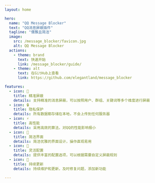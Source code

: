 ```yaml
---
layout: home

hero:
  name: "QQ Message Blocker"
  text: "QQ消息屏蔽插件"
  tagline: "儒雅且简洁"
  image:
    src: /message_blocker/favicon.jpg
    alt: QQ Message Blocker
  actions:
    - theme: brand
      text: 快速开始
      link: /message_blocker/guide/
    - theme: alt
      text: 在GitHub上查看
      link: https://github.com/elegantland/message_blocker

features:
  - icon: 🎯
    title: 精准屏蔽
    details: 支持精准的消息屏蔽，可以按照用户、群组、关键词等多个维度进行屏蔽
  - icon: 🔒
    title: 隐私保护
    details: 所有数据都存储在本地，不会上传到任何服务器
  - icon: ⚡
    title: 高性能
    details: 采用高效的算法，对QQ的性能影响极小
  - icon: 🎨
    title: 简洁界面
    details: 简洁优雅的界面设计，操作直观易用
  - icon: 🔧
    title: 灵活配置
    details: 提供丰富的配置选项，可以根据需要自定义屏蔽规则
  - icon: 🚀
    title: 持续更新
    details: 持续维护和更新，及时修复问题，添加新功能

---
```


<style>
.VPHero .image-bg {
  opacity: 0.8;
  transition: opacity 1s ease;
}

.VPHero .image-container:hover .image-bg {
  opacity: 0.95;
}

:root {
  --vp-home-hero-name-color: transparent;
  --vp-home-hero-name-background: linear-gradient(45deg, #4A00E0, #8E2DE2, #B100CD, #D100B1);
}

.dark {
  --vp-home-hero-name-background: linear-gradient(45deg, #7B66FF, #9C7EFF, #BE95FF, #E0B0FF);
}

.VPHero .name {
  background: var(--vp-home-hero-name-background);
  -webkit-background-clip: text;
  background-clip: text;
  -webkit-text-fill-color: transparent;
  color: transparent;
}

.VPFeature {
  transition: transform 0.2s ease;
}

.VPFeature:hover {
  transform: translateY(-2px);
}
</style>
